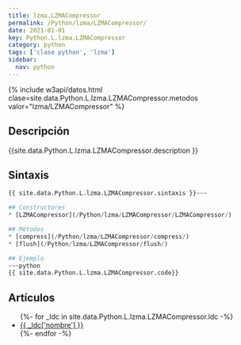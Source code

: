 ```yaml
---
title: lzma.LZMACompressor
permalink: /Python/lzma/LZMACompressor/
date: 2021-01-01
key: Python.L.lzma.LZMACompressor
category: python
tags: ['clase python', 'lzma']
sidebar: 
  nav: python
---
```


{% include w3api/datos.html clase=site.data.Python.L.lzma.LZMACompressor.metodos valor="lzma/LZMACompressor" %}

## Descripción
{{site.data.Python.L.lzma.LZMACompressor.description }}

## Sintaxis
~~~python
{{ site.data.Python.L.lzma.LZMACompressor.sintaxis }}~~~

## Constructores
* [LZMACompressor](/Python/lzma/LZMACompressor/LZMACompressor/)

## Métodos
* [compress](/Python/lzma/LZMACompressor/compress/)
* [flush](/Python/lzma/LZMACompressor/flush/)

## Ejemplo
~~~python
{{ site.data.Python.L.lzma.LZMACompressor.code}}
~~~

## Artículos
<ul>
{%- for _ldc in site.data.Python.L.lzma.LZMACompressor.ldc -%}
   <li>
       <a href="{{_ldc['url'] }}">{{ _ldc['nombre'] }}</a>
   </li>
{%- endfor -%}
</ul>
